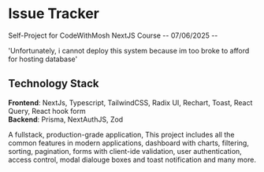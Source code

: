 # Issue Tracker
Self-Project for CodeWithMosh NextJS Course
-- 07/06/2025 --

'Unfortunately, i cannot deploy this system because im too broke to afford for hosting database'

## Technology Stack
 **Frontend**: NextJs, Typescript, TailwindCSS, Radix UI, Rechart, Toast, React Query, React hook form </br>
 **Backend**: Prisma, NextAuthJS, Zod

 

A fullstack, production-grade application, This project includes all the common features in modern applications, dashboard with charts, filtering, sorting, pagination, forms with client-ide validation, user authentication, access control, modal dialouge boxes and toast notification and many more.
